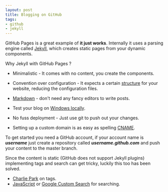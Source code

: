 ```yaml
---
layout: post
title: Blogging on GitHub
tags:
- github
- jekyll
---
```


GitHub Pages is a great example of **it just works**. Internally it uses a parsing engine called [Jekyll](http://jekyllrb.com/), which creates static pages from your dynamic components.<br/>

Why Jekyll with GitHub Pages ?

- Minimalistic - It comes with no content, you create the components.

- Convention over configuration - It expects a certain [structure](https://github.com/mojombo/jekyll/wiki/Usage) for your website, reducing the configuration files.

- [Markdown](http://daringfireball.net/projects/markdown/) - don't need any fancy editors to write posts.

- Test your blog on [Windows locally](http://blog.ntotten.com/2012/03/02/github-pages-with-jekyll-local-development-on-windows/).

- No fuss deployment - Just use git to push out your changes.

- Setting up a custom domain is as easy as spelling [CNAME](https://help.github.com/articles/setting-up-a-custom-domain-with-pages).



To get started you need a GitHub account, if your account name is ***username*** just create a repository called ***username.github.com*** and push your content to the master branch.<br/>

Since the content is static (GitHub does not support Jekyll plugins) implementing tags and search can get tricky, luckily this too has been solved.

- [Charlie Park](http://charliepark.org/jekyll-with-plugins/) on tags.
- [JavaScript](http://developmentseed.org/blog/2011/09/09/jekyll-github-pages/) or [Google Custom Search](http://www.google.com/cse/) for searching.

